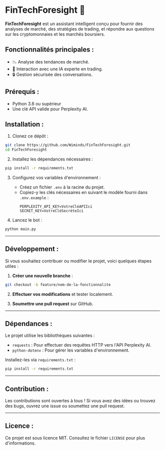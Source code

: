 # FinTechForesight 🚀

**FinTechForesight** est un assistant intelligent conçu pour fournir des analyses de marché, des stratégies de trading, et répondre aux questions sur les cryptomonnaies et les marchés boursiers.

## Fonctionnalités principales :
- 📉 Analyse des tendances de marché.
- 🤖 Interaction avec une IA experte en trading.
- 🔒 Gestion sécurisée des conversations.

## Prérequis :
- Python 3.8 ou supérieur
- Une clé API valide pour Perplexity AI.

## Installation :

1. Clonez ce dépôt :

```bash
git clone https://github.com/Wiminds/FinTechForesight.git
cd FinTechForesight
```

2. Installez les dépendances nécessaires :

```bash
pip install -r requirements.txt
```

3. Configurez vos variables d'environnement :

   - Créez un fichier `.env` à la racine du projet.
   - Copiez-y les clés nécessaires en suivant le modèle fourni dans `.env.example` :
     ```
     PERPLEXITY_API_KEY=VotreCléAPIIci
     SECRET_KEY=VotreCléSecrèteIci
     ```

4. Lancez le bot :

```bash
python main.py
```

---

## Développement :

Si vous souhaitez contribuer ou modifier le projet, voici quelques étapes utiles :

1. **Créer une nouvelle branche** :

```bash
git checkout -b feature/nom-de-la-fonctionnalite
```

2. **Effectuer vos modifications** et tester localement.

3. **Soumettre une pull request** sur GitHub.

---

## Dépendances :

Le projet utilise les bibliothèques suivantes :

- `requests` : Pour effectuer des requêtes HTTP vers l'API Perplexity AI.
- `python-dotenv` : Pour gérer les variables d'environnement.

Installez-les via `requirements.txt` :

```bash
pip install -r requirements.txt
```

---

## Contribution :

Les contributions sont ouvertes à tous ! Si vous avez des idées ou trouvez des bugs, ouvrez une issue ou soumettez une pull request.

---

## Licence :

Ce projet est sous licence MIT. Consultez le fichier `LICENSE` pour plus d'informations.
